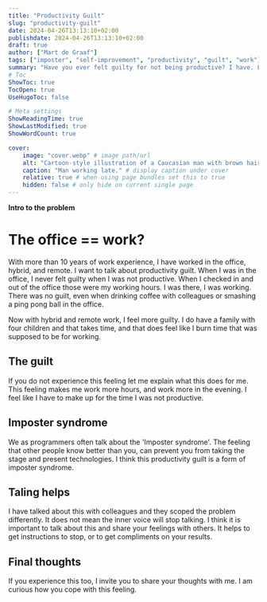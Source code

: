 ```yaml
---
title: "Productivity Guilt"
slug: "productivity-guilt"
date: 2024-04-26T13:13:10+02:00
publishdate: 2024-04-26T13:13:10+02:00
draft: true
author: ["Mart de Graaf"]
tags: ["imposter", "self-improvement", "productivity", "guilt", "work"]
summary: "Have you ever felt guilty for not being productive? I have. Let's talk about it."
# Toc
ShowToc: true
TocOpen: true
UseHugoToc: false

# Meta settings
ShowReadingTime: true
ShowLastModified: true
ShowWordCount: true

cover:
    image: "cover.webp" # image path/url
    alt: "Cartoon-style illustration of a Caucasian man with brown hair and glasses, seated thoughtfully at a desk in an attic home office. The attic features a slanted roof with a small window through which moonlight streams in, enhancing the cozy yet cluttered setting with children’s toys and family photos. The image captures the late-night struggle of balancing productivity and family life, conveying a sense of mild stress and contemplation." # alt text
    caption: "Man working late." # display caption under cover
    relative: true # when using page bundles set this to true
    hidden: false # only hide on current single page
---
```


__Intro to the problem__

# The office == work?

With more than 10 years of work experience, I have worked in the office, hybrid, and remote. 
I want to talk about productivity guilt. When I was in the office, I never felt guilty when I was not productive. When I checked in and out of the office those were my working hours. I was there, I was working. There was no guilt, even when drinking coffee with colleagues or smashing a ping pong ball in the office.

Now with hybrid and remote work, I feel more guilty. I do have a family with four children and that takes time, and that does feel like I burn time that was supposed to be for working.

## The guilt

If you do not experience this feeling let me explain what this does for me. This feeling makes me work more hours, and work more in the evening. I feel like I have to make up for the time I was not productive.

## Imposter syndrome

We as programmers often talk about the 'Imposter syndrome'. The feeling that other people know better than you, can prevent you from taking the stage and present technologies. I think this productivity guilt is a form of imposter syndrome.

## Taling helps

I have talked about this with colleagues and they scoped the problem differently. It does not mean the inner voice will stop talking. I think it is important to talk about this and share your feelings with others. It helps to get instructions to stop, or to get compliments on your results.

## Final thoughts

If you experience this too, I invite you to share your thoughts with me. I am curious how you cope with this feeling.
